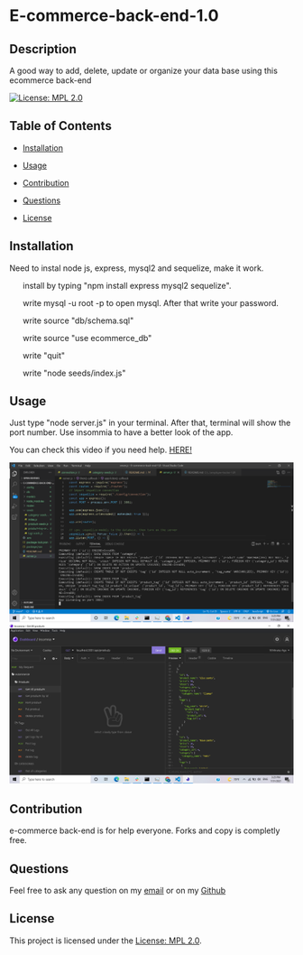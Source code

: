 # E-commerce-back-end-1.0
## Description
  A good way to add, delete, update or organize your data base using this ecommerce back-end

  [![License: MPL 2.0](https://img.shields.io/badge/License-MPL%202.0-brightgreen.svg)](https://opensource.org/licenses/MPL-2.0)


  ## Table of Contents

  - [Installation](#installation)
  - [Usage](#usage)
  - [Contribution](#contribution)
  
  - [Questions](#questions)

  - [License](#license)


  ## Installation
  Need to instal node js, express, mysql2 and sequelize, make it work. 
  <ol>install by typing "npm install express mysql2 sequelize".</ol>
  <ol>write mysql -u root -p to open mysql. After that write your password.</ol>
  <ol>write source "db/schema.sql"</ol>
  <ol>write source "use ecommerce_db"</ol>
  <ol>write "quit"</ol>
  <ol>write "node seeds/index.js"</ol>
  
  ## Usage
  Just type "node server.js" in your terminal. After that, terminal will show the port number.
  Use insommia to have a better look of the app.

  You can check this video if you need help. <a href = "https://drive.google.com/file/d/1X6Qvs9bNeaPBuzoFpFCanTc6JC9eFKXv/view"> HERE!</a>

  <img src="./assets/Screenshot (11).png" alt="Failed to load">
  <img src="./assets/Screenshot (12).png" alt="Failed to load">


  ## Contribution
   e-commerce back-end is for help everyone. Forks and copy is completly free.
  

  
  ## Questions
  Feel free to ask any question on my [email](slardaromg@gmail.com) or on my [Github](https://github.com/bruno192000/)
  ## License

This project is licensed under the [License: MPL 2.0](https://opensource.org/licenses/MPL-2.0).
